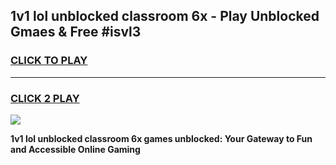 
## 1v1 lol unblocked classroom 6x - Play Unblocked Gmaes & Free #isvl3
<h3>
<a href="https://news.freeplayer.one?title=1v1_lol_unblocked_classroom_6x&ref=03M">CLICK TO PLAY</a></h3>
<hr>

<h3>
<a href="https://news.freeplayer.one?title=1v1_lol_unblocked_classroom_6x&ref=03M">CLICK 2 PLAY</a>
  
</h3>

<a href="https://news.freeplayer.one?title=1v1_lol_unblocked_classroom_6x&ref=03M"><img src="https://clearcache.store/games.png"></a>


**1v1 lol unblocked classroom 6x games unblocked: Your Gateway to Fun and Accessible Online Gaming**

